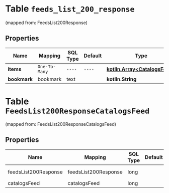
# Table `feeds_list_200_response`
(mapped from: FeedsList200Response)

## Properties
Name | Mapping | SQL Type | Default | Type | Description | Notes
---- | ------- | -------- | ------- | ---- | ----------- | -----
**items** | `One-To-Many` | `----` | `----`  | [**kotlin.Array&lt;CatalogsFeed&gt;**](CatalogsFeed.md) |  | 
**bookmark** | bookmark | text |  | **kotlin.String** |  |  [optional]


# **Table `FeedsList200ResponseCatalogsFeed`**
(mapped from: FeedsList200ResponseCatalogsFeed)

## Properties
Name | Mapping | SQL Type | Default | Type | Description | Notes
---- | ------- | -------- | ------- | ---- | ----------- | -----
feedsList200Response | feedsList200Response | long | | kotlin.Long | Primary Key | *one*
catalogsFeed | catalogsFeed | long | | kotlin.Long | Foreign Key | *many*




